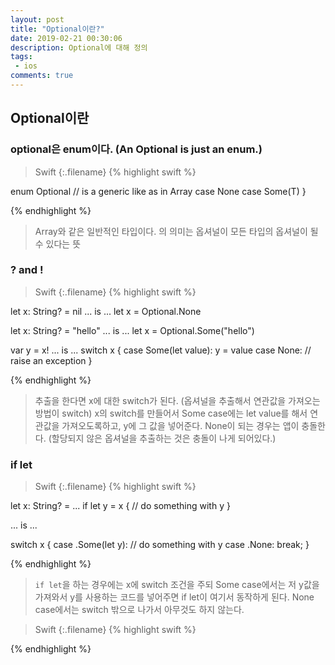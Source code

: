 ```yaml
---
layout: post
title: "Optional이란?"
date: 2019-02-21 00:30:06
description: Optional에 대해 정의
tags: 
 - ios
comments: true
---
```


## Optional이란

### optional은 enum이다. (An Optional is just an enum.)

>Swift
{:.filename}
{% highlight swift %}

enum Optional<T> // <T> is a generic like as in Array<T>
    case None
    case Some(T)
}

{% endhighlight %}

> Array와 같은 일반적인 타입이다. <T>의 의미는 옵셔널이 모든 타입의 옵셔널이 될 수 있다는 뜻

### ? and !

>Swift
{:.filename}
{% highlight swift %}

let x: String? = nil
... is ...
let x = Optional<String>.None

let x: String? = "hello"
... is ...
let x = Optional<String>.Some("hello")

var y = x!
... is ...
switch x {
    case Some(let value): y = value
    case None: // raise an exception
}

{% endhighlight %}

> 추출을 한다면 x에 대한 switch가 된다. (옵셔널을 추출해서 연관값을 가져오는 방법이 switch)
> x의 switch를 만들어서 Some case에는 let value를 해서 연관값을 가져오도록하고, y에 그 값을 넣어준다.
> None이 되는 경우는 앱이 충돌한다. (할당되지 않은 옵셔널을 추출하는 것은 충돌이 나게 되어있다.)

### if let 

>Swift
{:.filename}
{% highlight swift %}

let x: String? = ...
if let y = x {
    // do something with y
}

... is ...

switch x {
    case .Some(let y):
        // do something with y
    case .None:
        break;
}

{% endhighlight %}

> `if let`을 하는 경우에는 x에 switch 조건을 주되 
> Some case에서는 저 y값을 가져와서 y를 사용하는 코드를 넣어주면 if let이 여기서 동작하게 된다.
> None case에서는 switch 밖으로 나가서 아무것도 하지 않는다.

>Swift
{:.filename}
{% highlight swift %}

{% endhighlight %}






